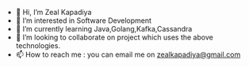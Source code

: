 - 👋 Hi, I’m Zeal Kapadiya
- 👀 I’m interested in Software Development
- 🌱 I’m currently learning Java,Golang,Kafka,Cassandra
- 💞️ I’m looking to collaborate on project which uses the above technologies.
- 📫 How to reach me : you can email me on zealkapadiya@gmail.com

<!---
shinchan16/shinchan16 is a ✨ special ✨ repository because its `README.md` (this file) appears on your GitHub profile.
You can click the Preview link to take a look at your changes.
--->
